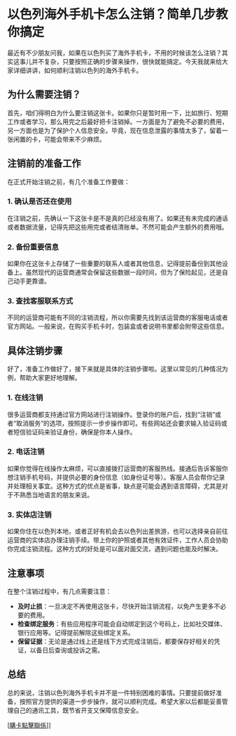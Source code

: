 # 以色列海外手机卡怎么注销？简单几步教你搞定

最近有不少朋友问我，如果在以色列买了海外手机卡，不用的时候该怎么注销？其实这事儿并不复杂，只要按照正确的步骤来操作，很快就能搞定。今天我就来给大家详细讲讲，如何顺利注销以色列的海外手机卡。

## 为什么需要注销？

首先，咱们得明白为什么要注销这张卡。如果你只是暂时用一下，比如旅行、短期工作或者学习，那么用完之后最好把卡注销掉。一方面是为了避免不必要的费用，另一方面也是为了保护个人信息安全。毕竟，现在信息泄露的事情太多了，留着一张闲置的卡，可能会带来不少麻烦。

## 注销前的准备工作

在正式开始注销之前，有几个准备工作要做：

### 1. 确认是否还在使用
在注销之前，先确认一下这张卡是不是真的已经没有用了。如果还有未完成的通话或者数据流量，记得先把这些用完或者结清账单。不然可能会产生额外的费用哦。

### 2. 备份重要信息
如果你在这张卡上存储了一些重要的联系人或者其他信息，记得提前备份到其他设备上。虽然现代的运营商通常会保留这些数据一段时间，但为了保险起见，还是自己动手更靠谱。

### 3. 查找客服联系方式
不同的运营商可能有不同的注销流程，所以你需要先找到该运营商的客服电话或者官方网站。一般来说，在购买手机卡时，包装盒或者说明书里都会附带这些信息。

## 具体注销步骤

好了，准备工作做好了，接下来就是具体的注销步骤啦。这里以常见的几种情况为例，帮助大家更好地理解。

### 1. 在线注销
很多运营商都支持通过官方网站进行注销操作。登录你的账户后，找到“注销”或者“取消服务”的选项，按照提示一步步操作即可。有些网站还会要求输入验证码或者短信验证码来验证身份，确保是你本人操作。

### 2. 电话注销
如果你觉得在线操作太麻烦，可以直接拨打运营商的客服热线。接通后告诉客服你想注销手机号码，并提供必要的身份信息（如身份证号等）。客服人员会帮你记录并处理相关事宜。这种方式的优点是省事，缺点是可能会遇到语言障碍，尤其是对于不熟悉当地语言的朋友来说。

### 3. 实体店注销
如果你住在以色列本地，或者正好有机会去以色列出差旅游，也可以选择亲自前往运营商的实体店办理注销手续。带上你的护照或者其他有效证件，工作人员会协助你完成注销流程。这种方式的好处是可以面对面交流，遇到问题也能及时解决。

## 注意事项

在整个注销过程中，有几点需要注意：

- **及时止损**：一旦决定不再使用这张卡，尽快开始注销流程，以免产生更多不必要的费用。
- **检查绑定服务**：有些应用程序可能会自动绑定到这个号码上，比如社交媒体、银行应用等。记得提前解除这些绑定关系。
- **保留证据**：无论是通过线上还是线下方式完成注销后，都要保存好相关的凭证，以备日后查询或投诉之需。

## 总结

总的来说，注销以色列海外手机卡并不是一件特别困难的事情。只要提前做好准备，按照官方提供的渠道一步步操作，就可以顺利完成。希望大家以后都能妥善管理自己的通讯工具，既节省开支又保障信息安全。

[[購卡點擊聯係](https://t.me/s/esim1088)]]